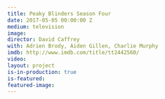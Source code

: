 ```yaml
---
title: Peaky Blinders Season Four
date: 2017-05-05 00:00:00 Z
medium: television
image:
director: David Caffrey
with: Adrien Brody, Aiden Gillen, Charlie Murphy 
imdb: http://www.imdb.com/title/tt2442560/
video:
layout: project
is-in-production: true
is-featured: 
featured-image: 
---
```


